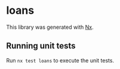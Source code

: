 # loans

This library was generated with [Nx](https://nx.dev).

## Running unit tests

Run `nx test loans` to execute the unit tests.
